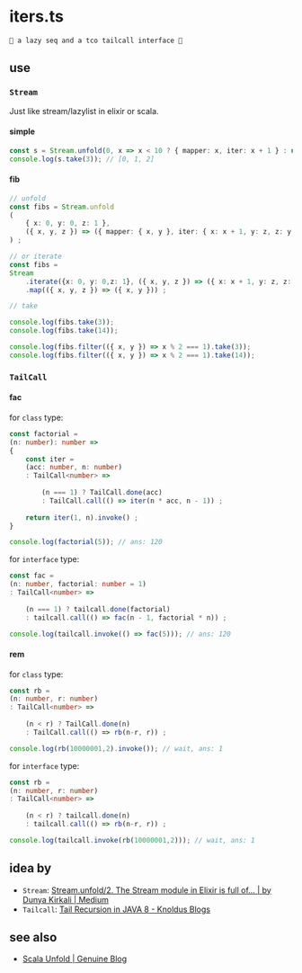 # iters.ts

~~~
🐚 a lazy seq and a tco tailcall interface 🦑
~~~

## use

### `Stream`

Just like stream/lazylist in elixir or scala.

#### simple

~~~ ts
const s = Stream.unfold(0, x => x < 10 ? { mapper: x, iter: x + 1 } : undefined ) ;
console.log(s.take(3)); // [0, 1, 2]
~~~

#### fib

~~~ ts
// unfold
const fibs = Stream.unfold
(
    { x: 0, y: 0, z: 1 },
    ({ x, y, z }) => ({ mapper: { x, y }, iter: { x: x + 1, y: z, z: y + z } })
) ;

// or iterate
const fibs = 
Stream
    .iterate({x: 0, y: 0,z: 1}, ({ x, y, z }) => ({ x: x + 1, y: z, z: y + z }))
    .map(({ x, y, z }) => ({ x, y })) ;

// take

console.log(fibs.take(3));
console.log(fibs.take(14));

console.log(fibs.filter(({ x, y }) => x % 2 === 1).take(3));
console.log(fibs.filter(({ x, y }) => x % 2 === 1).take(14));
~~~

### `TailCall`

#### fac

for `class` type: 

~~~ ts
const factorial = 
(n: number): number =>
{
    const iter = 
    (acc: number, n: number)
    : TailCall<number> =>
        
        (n === 1) ? TailCall.done(acc) 
        : TailCall.call(() => iter(n * acc, n - 1)) ;
    
    return iter(1, n).invoke() ;
}

console.log(factorial(5)); // ans: 120
~~~

for `interface` type: 

~~~ ts
const fac = 
(n: number, factorial: number = 1)
: TailCall<number> =>
    
    (n === 1) ? tailcall.done(factorial) 
    : tailcall.call(() => fac(n - 1, factorial * n)) ;

console.log(tailcall.invoke(() => fac(5))); // ans: 120
~~~

#### rem

[ref]: https://segmentfault.com/a/1190000040173495

for `class` type: 

~~~ ts
const rb = 
(n: number, r: number)
: TailCall<number> =>
    
    (n < r) ? TailCall.done(n) 
    : TailCall.call(() => rb(n-r, r)) ;

console.log(rb(10000001,2).invoke()); // wait, ans: 1
~~~

for `interface` type: 

~~~ ts
const rb = 
(n: number, r: number)
: TailCall<number> =>
    
    (n < r) ? tailcall.done(n) 
    : tailcall.call(() => rb(n-r, r)) ;

console.log(tailcall.invoke(rb(10000001,2))); // wait, ans: 1
~~~

## idea by

- `Stream`: [Stream.unfold/2. The Stream module in Elixir is full of… | by Dunya Kirkali | Medium](https://haagwee.medium.com/stream-unfold-2-5c22e5cf1a3d)
- `Tailcall`: [Tail Recursion in JAVA 8 - Knoldus Blogs](https://blog.knoldus.com/tail-recursion-in-java-8/)


## see also

- [Scala Unfold | Genuine Blog](https://blog.genuine.com/2020/07/scala-unfold/)


